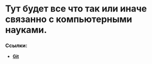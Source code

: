 # Тут будет все что так или иначе связанно с компьютерными науками.

### Ссылки:

+ **[Git](Git\init.md)**

    
